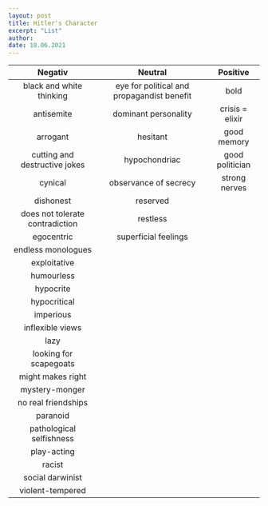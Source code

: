 ```yaml
---
layout: post
title: Hitler's Character
excerpt: "List"
author:
date: 18.06.2021
---
```


| Negativ |Neutral|Positive|
|:----:|:----:|:----:
|black and white thinking |eye for political and propagandist benefit| bold |
|antisemite |dominant personality|crisis = elixir|
|arrogant | hesitant |good memory|
|cutting and destructive jokes | hypochondriac |good politician|
|cynical |observance of secrecy|strong nerves|
|dishonest | reserved ||
|does not tolerate contradiction | restless ||
|egocentric |superficial feelings||
|endless monologues |||
|exploitative |||
|humourless |||
|hypocrite |||
|hypocritical |||
|imperious |||
|inflexible views |||
|lazy |||
|looking for scapegoats |||
|might makes right |||
|mystery-monger |||
|no real friendships |||
|paranoid |||
|pathological selfishness |||
|play-acting |||
|racist |||
|social darwinist |||
|violent-tempered |||






